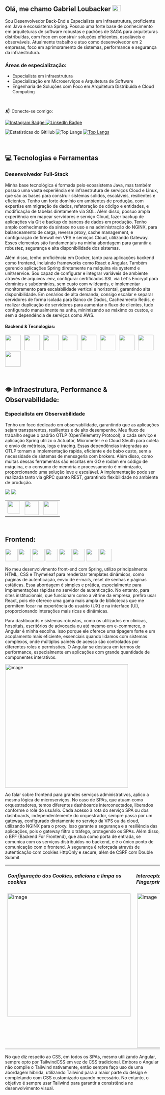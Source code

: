 ## Olá, me chamo Gabriel Loubacker <img src="https://user-images.githubusercontent.com/1303154/88677602-1635ba80-d120-11ea-84d8-d263ba5fc3c0.gif" width="28px" height="20px" alt="Oi">

Sou Desenvolvedor Back-End e Especialista em Infraestrutura, proficiente em Java e ecossistema Spring. Possuo uma forte base de conhecimento em arquiteturas de software robustas e padrões de SAGA para arquiteturas distribuídas, com foco em construir soluções eficientes, escaláveis e observáveis. Atualmente trabalho e atuo como desenvolvedor em 2 empresas, foco em aprimoramento de sistemas, performance e segurança da infraestrutura.

<h3>Áreas de especialização:</h3>

- Especialista em infraestrutura
- Especialização em Microserviços e Arquitetura de Software
- Engenharia de Soluções com Foco em Arquitetura Distribuída e Cloud Computing

<br>
<p>
📬 Conecte-se comigo:
</p>
<p>
  <a href="https://www.instagram.com/loubacker">
    <img loading="lazy" src="https://img.shields.io/badge/Instagram-E4405F?style=for-the-badge&logo=instagram&logoColor=white" alt="Instagram Badge">
  </a>
  <a href="https://www.linkedin.com/in/loubacker">
    <img loading="lazy" src="https://custom-icon-badges.demolab.com/badge/LinkedIn-0077B5?style=for-the-badge&logo=linkedin&logoColor=white" alt="LinkedIn Badge">
  </a>
</p>


![Estatísticas do GitHub](https://github-readme-stats-lyart-chi-67.vercel.app/api?username=loubacker&show_icons=true&theme=dracula&count_private=true)
![Top Langs](https://github-readme-stats-lyart-chi-67.vercel.app/api/top-langs/?username=loubacker&layout=compact&theme=dracula&count_private=true)
[![Top Langs](https://github-readme-stats-lyart-chi-67.vercel.app/api/top-langs/?username=loubacker&layout=compact&theme=dracula&count_private=true)](https://github.com/anuraghazra/github-readme-stats)


<br>

## 💻 Tecnologias e Ferramentas
<h3>Desenvolvedor Full-Stack</h3>
<p>Minha base tecnológica é formada pelo ecossistema Java, mas também possuo uma vasta experiência em infraestrutura de serviços Cloud e Linux, que são as bases para construir sistemas sólidos, escaláveis, resilientes e eficientes. Tenho um forte domínio em ambientes de produção, com expertise em migração de dados, refatoração de código e entidades, e modificação de tabelas diretamente via SQL. Além disso, possuo ampla experiência em mapear servidores e serviço Cloud, fazer backup de aplicações via Git e backup do bancos de dados em produção. Tenho amplo conhecimento da sintaxe no uso e na administração do NGINX, para balanceamento de carga, reverse proxy, cache management, e configuração de firewall em VPS e serviços Cloud, utilizando Gateway. Esses elementos são fundamentais na minha abordagem para garantir a robustez, segurança e alta disponibilidade dos sistemas.</p>
<p>Além disso, tenho proficiência em Docker, tanto para aplicações backend como frontend, incluindo frameworks como React e Angular. Também gerencio aplicações Spring diretamente na máquina via systemd e unit/service. Sou capaz de configurar e integrar variáveis de ambiente através de arquivos .env, configurar certificados SSL via Let's Encrypt para domínios e subdomínios, sem custo com wildcards, e implementar monitoramento para escalabilidade vertical e horizontal, garantindo alta disponibilidade. Em cenários de alta demanda, consigo escalar e separar servidores de forma isolada para Banco de Dados, Cacheamento Redis, e realizar duplicação de servidores para aumentar o fluxo de clientes, tudo configurado manualmente na unha, minimizando ao máximo os custos, e sem a dependência de serviços como AWS.</p>

<h4>Backend & Tecnologias:</h4> 
<p>
  <img loading="lazy" src="https://cdn.jsdelivr.net/gh/devicons/devicon@latest/icons/java/java-original-wordmark.svg" width="50" height="50"/>
  &nbsp;
  <img loading="lazy" src="https://cdn.jsdelivr.net/gh/devicons/devicon@latest/icons/spring/spring-original-wordmark.svg" width="50" height="50"/>
  &nbsp;
  <img loading="lazy" src="https://cdn.jsdelivr.net/gh/devicons/devicon@latest/icons/linux/linux-original.svg" width="50" height="50"/>
  &nbsp;
  <img loading="lazy" src="https://cdn.jsdelivr.net/gh/devicons/devicon@latest/icons/docker/docker-original-wordmark.svg" width="50" height="50"/>
  &nbsp;
  <img loading="lazy" src="https://cdn.jsdelivr.net/gh/devicons/devicon@latest/icons/nginx/nginx-original.svg" width="50" height="50"/>
  &nbsp;
  <img loading="lazy" src="https://cdn.jsdelivr.net/gh/devicons/devicon@latest/icons/amazonwebservices/amazonwebservices-plain-wordmark.svg" width="50" height="50"/>
  &nbsp;
  <img loading="lazy" src="https://cdn.jsdelivr.net/gh/devicons/devicon@latest/icons/postgresql/postgresql-original-wordmark.svg" width="50" height="50"/>
  &nbsp;
  <img loading="lazy" src="https://cdn.jsdelivr.net/gh/devicons/devicon@latest/icons/redis/redis-original.svg" width="50" height="50"/>
  &nbsp;
  <img loading="lazy" src="https://cdn.jsdelivr.net/gh/devicons/devicon@latest/icons/mongodb/mongodb-original.svg" width="50" height="50"/>
</p>
<br>
          
## 👁️ Infraestrutura, Performance & Observabilidade:
<h3> Especialista em Observabilidade </h3>
<p>Tenho um foco dedicado em observabilidade, garantindo que as aplicações sejam transparentes, resilientes e de alto desempenho. Meu fluxo de trabalho segue o padrão OTLP (OpenTelemetry Protocol), a cada serviço e aplicação Spring utilizo o Actuator, Micrometer e o Cloud Sleuth para coleta e envio de métricas, logs e tracing. Essas dependências integradas ao OTLP tornam a implementação rápida, eficiente e de baixo custo, sem a necessidade de sistemas de mensageria com brokers. Além disso, como muitas dessas ferramentas são escritas em GO e rodam em código de máquina, e o consumo de memória e processamento é minimizado, proporcionando uma solução leve e escalável. A implementação pode ser realizada tanto via gRPC quanto REST, garantindo flexibilidade no ambiente de produção.</p>
<p>
<img loading="lazy" src="https://img.shields.io/badge/OpenTelemetry-109010?style=for-the-badge&logo=opentelemetry&logoColor=white" />
<img loading="lazy" src="https://img.shields.io/badge/Cloudflare-F38020?style=for-the-badge&logo=Cloudflare&logoColor=white" />
</p>
<table>
  <tr>
    <td valign="top"><img loading="lazy" src="https://cdn.jsdelivr.net/gh/devicons/devicon/icons/grafana/grafana-original-wordmark.svg" width="40" height="40"/></td>
    <td valign="top"><img loading="lazy" src="https://cdn.jsdelivr.net/gh/devicons/devicon/icons/prometheus/prometheus-original-wordmark.svg" width="45" height="45"/></td>
    <td valign="top"><img loading="lazy" src="https://cdn.jsdelivr.net/gh/devicons/devicon@latest/icons/jaegertracing/jaegertracing-plain-wordmark.svg" width="45" height="45"/></td>
  </tr>
</table>
<br>
          
## Frontend:
<p>
  <tr>
    <td valign="top"><img loading="lazy" src="https://cdn.jsdelivr.net/gh/devicons/devicon@latest/icons/thymeleaf/thymeleaf-original.svg" width="40" height="40"/></td>
    <td valign="top"><img loading="lazy" src="https://cdn.jsdelivr.net/gh/devicons/devicon@latest/icons/html5/html5-original.svg" width="40" height="40"/></td>
    <td valign="top"><img loading="lazy" src="https://cdn.jsdelivr.net/gh/devicons/devicon@latest/icons/css3/css3-original.svg" width="40" height="40"/></td>
    <td valign="top"><img loading="lazy" src="https://cdn.jsdelivr.net/gh/devicons/devicon@latest/icons/tailwindcss/tailwindcss-original.svg" width="40" height="40"/></td>
    <td valign="top"><img loading="lazy" src="https://cdn.jsdelivr.net/gh/devicons/devicon@latest/icons/javascript/javascript-original.svg" width="40" height="40"/></td>
    <td valign="top"><img loading="lazy" src="https://cdn.jsdelivr.net/gh/devicons/devicon@latest/icons/typescript/typescript-original.svg" width="40" height="40"/></td>
    <td valign="top"><img loading="lazy" src="https://cdn.jsdelivr.net/gh/devicons/devicon@latest/icons/angularjs/angularjs-original.svg" width="40" height="40"/></td>
    <td valign="top"><img loading="lazy" src="https://cdn.jsdelivr.net/gh/devicons/devicon@latest/icons/react/react-original.svg" width="40" height="40"/></td>
  </tr>
</p>
<p>No meu desenvolvimento front-end com Spring, utilizo principalmente HTML, CSS e Thymeleaf para renderizar templates dinâmicos, como páginas de autenticação, envio de e-mails, reset de senhas e páginas estáticas. Essa abordagem é simples e prática, especialmente para implementações rápidas no servidor de autenticação. No entanto, para sites institucionais, que funcionam como a vitrine da empresa, prefiro usar React, pois ele oferece uma gama mais ampla de bibliotecas que me permitem focar na experiência do usuário (UX) e na interface (UI), proporcionando interações mais ricas e dinâmicas.</p>

<p>Para dashboards e sistemas robustos, como os utilizados em clínicas, hospitais, escritórios de advocacia ou até mesmo em e-commerce, o Angular é minha escolha. Isso porque ele oferece uma tipagem forte e um acoplamento mais eficiente, essenciais quando lidamos com sistemas complexos, onde múltiplos painéis de acesso são controlados por diferentes roles e permissões. O Angular se destaca em termos de performance, especialmente em aplicações com grande quantidade de componentes interativos.</p>

<p><img width="400" alt="image" src="https://github.com/user-attachments/assets/6380d57a-a95d-4aac-b171-03e6e8afea5e"/></p>

<p>Ao falar sobre frontend para grandes serviços administrativos, aplico a mesma lógica de microserviços. No caso de SPAs, que atuam como orquestradores, temos diferentes dashboards interconectados, liberados conforme o role do usuário. Cada acesso à rota do serviço SPA ou dos dashboards, independentemente do orquestrador, sempre passa por um gateway, configurado diretamente no serviço da VPS ou da cloud, utilizando NGINX para o proxy. Isso garante a segurança e a resiliência das aplicações, pois o gateway filtra o tráfego, protegendo os SPAs. Além disso, o BFF (Backend For Frontend), que atua como porta de entrada, se comunica com os serviços distribuídos no backend, e é o único ponto de comunicação com o frontend. A segurança é reforçada através de autenticação com cookies HttpOnly e secure, além de CSRF com Double Submit.</p>

<table>
  <tr>
    <td valign="top">
      <h5>Configuração dos Cookies, adiciona e limpa os cookies</h5>
      <img loading="lazy" align="left" width="400" alt="image" src="https://github.com/user-attachments/assets/ec58b238-d7ad-4909-b9f9-529a7b7150a5"/>
    </td>
    <td valign="top">
      <h5>Interceptador adiciona os headers de segurança (CSRF e Fingerprint) nas requisições</h5>
      <img loading="lazy" align="right" width="500" alt="image" src="https://github.com/user-attachments/assets/b7e24252-2f49-4cda-b35e-1c94b3a09bc1"/>
    </td>
  </tr>
</table>

<p>No que diz respeito ao CSS, em todos os SPAs, mesmo utilizando Angular, sempre opto por TailwindCSS em vez de CSS tradicional. Embora o Angular não compile o Tailwind nativamente, então sempre faço uso de uma abordagem híbrida, utilizando Tailwind para a maior parte do design e completando com CSS customizado quando necessário. No entanto, o objetivo é sempre usar Tailwind para garantir a consistência no desenvolvimento visual.</p>

<!-- ![Logo](https://images.weserv.nl/?url=URL_AQUI&bg=ffffff) -->
